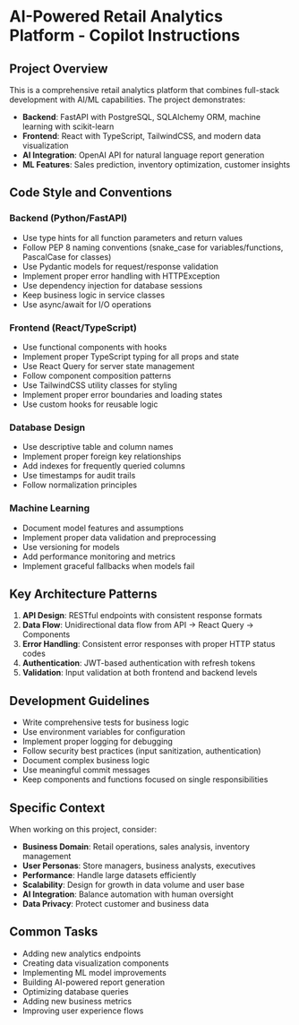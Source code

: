 <!-- Use this file to provide workspace-specific custom instructions to Copilot. For more details, visit https://code.visualstudio.com/docs/copilot/copilot-customization#_use-a-githubcopilotinstructionsmd-file -->

# AI-Powered Retail Analytics Platform - Copilot Instructions

## Project Overview
This is a comprehensive retail analytics platform that combines full-stack development with AI/ML capabilities. The project demonstrates:

- **Backend**: FastAPI with PostgreSQL, SQLAlchemy ORM, machine learning with scikit-learn
- **Frontend**: React with TypeScript, TailwindCSS, and modern data visualization
- **AI Integration**: OpenAI API for natural language report generation
- **ML Features**: Sales prediction, inventory optimization, customer insights

## Code Style and Conventions

### Backend (Python/FastAPI)
- Use type hints for all function parameters and return values
- Follow PEP 8 naming conventions (snake_case for variables/functions, PascalCase for classes)
- Use Pydantic models for request/response validation
- Implement proper error handling with HTTPException
- Use dependency injection for database sessions
- Keep business logic in service classes
- Use async/await for I/O operations

### Frontend (React/TypeScript)
- Use functional components with hooks
- Implement proper TypeScript typing for all props and state
- Use React Query for server state management
- Follow component composition patterns
- Use TailwindCSS utility classes for styling
- Implement proper error boundaries and loading states
- Use custom hooks for reusable logic

### Database Design
- Use descriptive table and column names
- Implement proper foreign key relationships
- Add indexes for frequently queried columns
- Use timestamps for audit trails
- Follow normalization principles

### Machine Learning
- Document model features and assumptions
- Implement proper data validation and preprocessing
- Use versioning for models
- Add performance monitoring and metrics
- Implement graceful fallbacks when models fail

## Key Architecture Patterns

1. **API Design**: RESTful endpoints with consistent response formats
2. **Data Flow**: Unidirectional data flow from API → React Query → Components
3. **Error Handling**: Consistent error responses with proper HTTP status codes
4. **Authentication**: JWT-based authentication with refresh tokens
5. **Validation**: Input validation at both frontend and backend levels

## Development Guidelines

- Write comprehensive tests for business logic
- Use environment variables for configuration
- Implement proper logging for debugging
- Follow security best practices (input sanitization, authentication)
- Document complex business logic
- Use meaningful commit messages
- Keep components and functions focused on single responsibilities

## Specific Context

When working on this project, consider:

- **Business Domain**: Retail operations, sales analysis, inventory management
- **User Personas**: Store managers, business analysts, executives
- **Performance**: Handle large datasets efficiently
- **Scalability**: Design for growth in data volume and user base
- **AI Integration**: Balance automation with human oversight
- **Data Privacy**: Protect customer and business data

## Common Tasks

- Adding new analytics endpoints
- Creating data visualization components
- Implementing ML model improvements
- Building AI-powered report generation
- Optimizing database queries
- Adding new business metrics
- Improving user experience flows
